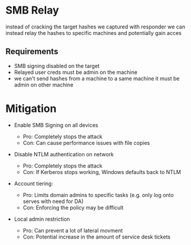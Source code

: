 # SMB Relay 
instead of cracking the target hashes we captured with responder we can instead relay the hashes to specific machines and potentially gain acces
## Requirements 
- SMB signing disabled on the target
- Relayed user creds must be admin on the machine
- we can't send hashes from a machine to a same machine it must be admin on other machine


# Mitigation

- Enable SMB Signing on all devices
    - Pro: Completely stops the attack
    - Con: Can cause performance issues with file copies
- Disable NTLM authentication on network 
	- Pro: Completely stops the attack
    - Con: If Kerberos stops working, Windows defaults back to NTLM
- Account tiering:
	 - Pro: Limits domain admins to specific tasks (e.g. only log onto serves with need for DA)
    - Con: Enforcing the policy may be difficult 

- Local admin restriction
	- Pro: Can prevent a lot of lateral movment
	- Con: Potential increase in the amount of service desk tickets 
